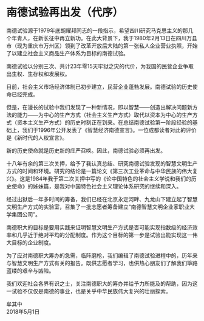 # 南德试验再出发（代序）

南德试验源于1979年底胡耀邦同志的一段指示，希望四川研究马克思主义的那几个年青人，在新长征中再立新功。在此大背景下，我于1980年2月13日在四川万县市（现为重庆市万州区）领到了改革开放后大陆的第一张私人企业营业执照，开始了以建立社会主义商品生产体系为目标的南德试验。  
  
南德试验以分别三次、共计23年零15天牢狱之灾的代价，为我国的民营企业争取出生权、生存权和发展权。  
  
目前，社会主义市场经济体制已初步建立，民营企业蓬勃发展。南德试验的历史使命已经完成。  
  
但是，在漫长的试验中我们发现了一种新情况，即以智慧——创造出解决问题新方法的能力——为中心的生产方式（社会主义生产方式）取代以资本为中心的生产方式（资本主义生产方式）的历史时刻正在到来。在总结南德试验第一阶段经验的基础上，我们于1996年公开发表了《智慧经济南德宣言》。一位成都读者对此的评价是《新时代的人权宣言》。  
  
新的历史使命就是历史新的庄严召唤。因此，南德试验必须再出发。  
  
十八年有余的第三次关押，给予了我认真总结、研究南德试验发现的智慧文明生产方式的时间和环境。研究的结论是一篇论文《第三次工业革命与中华民族的伟大复兴》。这是1984年我于第二次关押中写的《论中国特色的社会主义学说和我们的历史使命》的姊妹篇，是我对中国特色社会主义理论体系研究的继续和深入。  
  
经过出狱后一年多时间的筹备，我们已经在北京永定河畔、九龙山下建立起了智慧文明生产方式的实验室，召集了一批志愿者筹备建立“南德智慧文明企业家职业大学集团公司”。  
  
南德职大的目标是要用实践来证明智慧文明生产方式是否可能实现指数级的经济效率和几乎近于绝对平均的分配制度。作为这个目标的第一步是试验出能实现这一伟大目标的企业制度。  
  
为了应对南德职大筹办的急需，临阵磨枪，我们编辑了南德试验进程中的，历年来与智慧文明生产方式有关的报告。既供志愿者学习，也供热心朋友们了解我们筚路蓝缕的艰辛与凶险。  
  
我们欢迎社会各界有识之士，关注南德职大的筹办并给予力所能及的帮助，因为这一试验不仅仅是南德的事业，也是关乎中华民族伟大复兴的壮丽探索。  
  
牟其中  
2018年5月1日  


